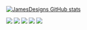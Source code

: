 

[![JamesDesigns GitHub stats](https://github-readme-stats.vercel.app/api?username=jamesdesigns&show_icons=true&theme=dark)](https://github.com/jamesdesigns/github-readme-stats) 

![](https://img.shields.io/badge/Code-HTML-informational?style=flat&logo=JS&logoColor=white&color=2bbc8a)
![](https://img.shields.io/badge/Code-CSS-informational?style=flat&logo=JS&logoColor=white&color=2bbc8a) 
![](https://img.shields.io/badge/Code-JAVASCRIPT-informational?style=flat&logo=JS&logoColor=white&color=2bbc8a)
![](https://img.shields.io/badge/Code-REACT-informational?style=flat&logo=JS&logoColor=white&color=2bbc8a)
![](https://img.shields.io/badge/Code-GATSBY-informational?style=flat&logo=JS&logoColor=white&color=2bbc8a)




